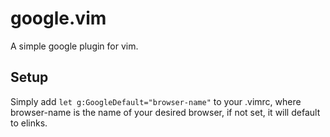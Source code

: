 # google.vim

A simple google plugin for vim.

## Setup
Simply add `let g:GoogleDefault="browser-name"` to your .vimrc, where browser-name is the name of your desired browser, if not set, it will default to elinks.
